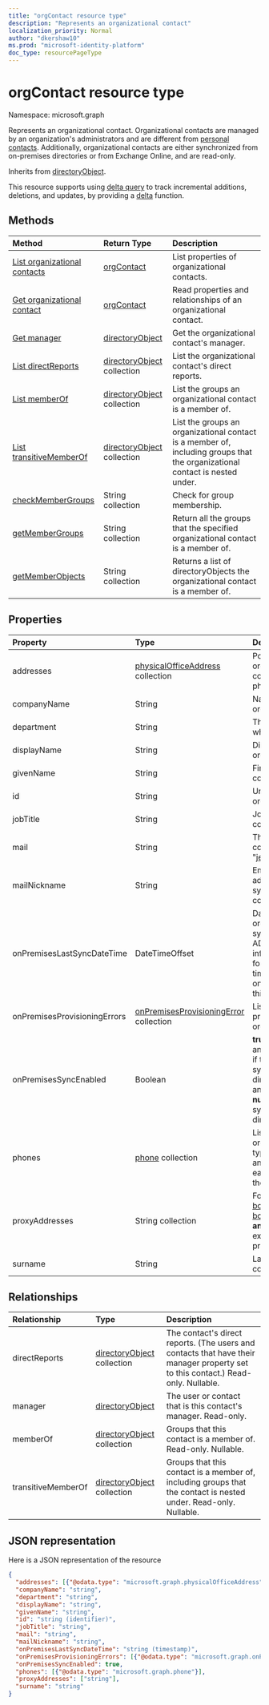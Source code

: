```yaml
---
title: "orgContact resource type"
description: "Represents an organizational contact"
localization_priority: Normal
author: "dkershaw10"
ms.prod: "microsoft-identity-platform"
doc_type: resourcePageType
---
```


# orgContact resource type

Namespace: microsoft.graph

Represents an organizational contact. Organizational contacts are managed by an organization's administrators and are different from [personal contacts](contact.md). Additionally, organizational contacts are either synchronized from on-premises directories or from Exchange Online, and are read-only.

Inherits from [directoryObject](directoryobject.md).

This resource supports using [delta query](/graph/delta-query-overview) to track incremental additions, deletions, and updates, by providing a [delta](../api/orgcontact-delta.md) function.

## Methods

| Method                                                                  | Return Type                                      | Description                                                                                                                 |
|:------------------------------------------------------------------------|:-------------------------------------------------|:----------------------------------------------------------------------------------------------------------------------------|
| [List organizational contacts](../api/orgcontact-list.md)               | [orgContact](orgcontact.md)                      | List properties of organizational contacts.                                                                                 |
| [Get organizational contact](../api/orgcontact-get.md)                  | [orgContact](orgcontact.md)                      | Read properties and relationships of an organizational contact.                                                             |
| [Get manager](../api/orgcontact-get-manager.md)                         | [directoryObject](directoryobject.md)            | Get the organizational contact's manager.                                                                                   |
| [List directReports](../api/orgcontact-list-directreports.md)           | [directoryObject](directoryobject.md) collection | List the organizational contact's direct reports.                                                                           |
| [List memberOf](../api/orgcontact-list-memberof.md)                     | [directoryObject](directoryobject.md) collection | List the groups an organizational contact is a member of.                                                                   |
| [List transitiveMemberOf](../api/orgcontact-list-transitivememberof.md) | [directoryObject](directoryobject.md) collection | List the groups an organizational contact is a member of, including groups that the organizational contact is nested under. |
| [checkMemberGroups](../api/orgcontact-checkmembergroups.md)             | String collection                                | Check for group membership.                                                                                                 |
| [getMemberGroups](../api/orgcontact-getmembergroups.md)                 | String collection                                | Return all the groups that the specified organizational contact is a member of.                                             |
| [getMemberObjects](../api/orgcontact-getmemberobjects.md)               | String collection                                | Returns a list of directoryObjects the organizational contact is a member of.                                               |

## Properties

| Property                     | Type                                                                     | Description                                                                                                                                                                                                                                                                                |
|:-----------------------------|:-------------------------------------------------------------------------|:-------------------------------------------------------------------------------------------------------------------------------------------------------------------------------------------------------------------------------------------------------------------------------------------|
| addresses                    | [physicalOfficeAddress](physicalofficeaddress.md) collection             | Postal addresses for this organizational contact. For now a contact can only have one physical address.                                                                                                                                                                                    |
| companyName                  | String                                                                   | Name of the company that this organizational contact belong to.                                                                                                                                                                                                                            |
| department                   | String                                                                   | The name for the department in which the contact works.                                                                                                                                                                                                                                    |
| displayName                  | String                                                                   | Display name for this organizational contact.                                                                                                                                                                                                                                              |
| givenName                    | String                                                                   | First name for this organizational contact.                                                                                                                                                                                                                                                |
| id                           | String                                                                   | Unique identifier for this organizational contact.                                                                                                                                                                                                                                         |
| jobTitle                     | String                                                                   | Job title for this organizational contact.                                                                                                                                                                                                                                                 |
| mail                         | String                                                                   | The SMTP address for the contact, for example, "jeff@contoso.onmicrosoft.com".                                                                                                                                                                                                             |
| mailNickname                 | String                                                                   | Email alias (portion of email address pre-pending the @ symbol) for this organizational contact.                                                                                                                                                                                           |
| onPremisesLastSyncDateTime   | DateTimeOffset                                                           | Date and time when this organizational contact was last synchronized from on-premises AD. This date and time information uses ISO 8601 format and is always in UTC time. For example, midnight UTC on Jan 1, 2014 would look like this: '2014-01-01T00:00:00Z'.                            |
| onPremisesProvisioningErrors | [onPremisesProvisioningError](onpremisesprovisioningerror.md) collection | List of any synchronization provisioning errors for this organizational contact.                                                                                                                                                                                                           |
| onPremisesSyncEnabled        | Boolean                                                                  | **true** if this object is synced from an on-premises directory; **false** if this object was originally synced from an on-premises directory but is no longer synced and now mastered in Exchange; **null** if this object has never been synced from an on-premises directory (default). |
| phones                       | [phone](phone.md) collection                                             | List of phones for this organizational contact. Phone types can be mobile, business, and businessFax. Only one of each type can ever be present in the collection.                                                                                                                         |
| proxyAddresses               | String collection                                                        | For example: "SMTP: bob@contoso.com", "smtp: bob@sales.contoso.com". The **any** operator is required for filter expressions on multi-valued properties. Supports \$filter.                                                                                                                |
| surname                      | String                                                                   | Last name for this organizational contact.                                                                                                                                                                                                                                                 |

## Relationships

| Relationship       | Type                                             | Description                                                                                                                        |
|:-------------------|:-------------------------------------------------|:-----------------------------------------------------------------------------------------------------------------------------------|
| directReports      | [directoryObject](directoryobject.md) collection | The contact's direct reports. (The users and contacts that have their manager property set to this contact.)  Read-only. Nullable. |
| manager            | [directoryObject](directoryobject.md)            | The user or contact that is this contact's manager. Read-only.                                                                     |
| memberOf           | [directoryObject](directoryobject.md) collection | Groups that this contact is a member of. Read-only. Nullable.                                                                      |
| transitiveMemberOf | [directoryObject](directoryobject.md) collection | Groups that this contact is a member of, including groups that the contact is nested under. Read-only. Nullable.                   |

## JSON representation

Here is a JSON representation of the resource

<!-- {
  "blockType": "resource",
  "optionalProperties": [
    "directReports",
    "manager",
    "memberOf"
  ],
  "keyProperty": "id",
  "baseType":"microsoft.graph.entity",
  "@odata.type": "microsoft.graph.orgcontact"
}-->

```json
{
  "addresses": [{"@odata.type": "microsoft.graph.physicalOfficeAddress"}],
  "companyName": "string",
  "department": "string",
  "displayName": "string",
  "givenName": "string",
  "id": "string (identifier)",
  "jobTitle": "string",
  "mail": "string",
  "mailNickname": "string",
  "onPremisesLastSyncDateTime": "string (timestamp)",
  "onPremisesProvisioningErrors": [{"@odata.type": "microsoft.graph.onPremisesProvisioningError"}],
  "onPremisesSyncEnabled": true,
  "phones": [{"@odata.type": "microsoft.graph.phone"}],
  "proxyAddresses": ["string"],
  "surname": "string"
}
```

<!-- uuid: 8fcb5dbc-d5aa-4681-8e31-b001d5168d79
2015-10-25 14:57:30 UTC -->
<!--
{
  "type": "#page.annotation",
  "description": "orgContact resource",
  "keywords": "",
  "section": "documentation",
  "tocPath": "",
  "suppressions": []
}
-->
